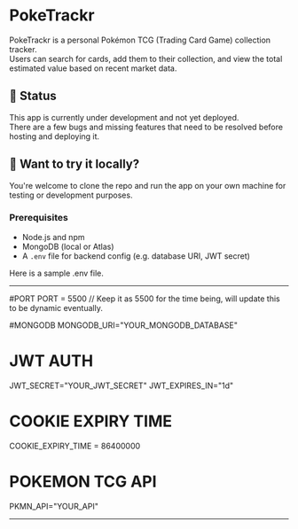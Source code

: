 # PokeTrackr

PokeTrackr is a personal Pokémon TCG (Trading Card Game) collection tracker.  
Users can search for cards, add them to their collection, and view the total estimated value based on recent market data.

## 🚧 Status

This app is currently under development and not yet deployed.  
There are a few bugs and missing features that need to be resolved before hosting and deploying it.

## 🧪 Want to try it locally?

You're welcome to clone the repo and run the app on your own machine for testing or development purposes.

### Prerequisites

- Node.js and npm
- MongoDB (local or Atlas)
- A `.env` file for backend config (e.g. database URI, JWT secret)

Here is a sample .env file.

---------------------------

#PORT
PORT = 5500
// Keep it as 5500 for the time being, will update this to be dynamic eventually.

#MONGODB
MONGODB_URI="YOUR_MONGODB_DATABASE"

# JWT AUTH
JWT_SECRET="YOUR_JWT_SECRET"
JWT_EXPIRES_IN="1d"

# COOKIE EXPIRY TIME
COOKIE_EXPIRY_TIME = 86400000

# POKEMON TCG API
PKMN_API="YOUR_API"

----------------------------
